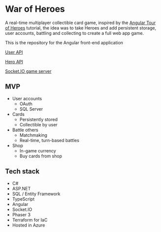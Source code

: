 # War of Heroes

A real-time multiplayer collectible card game, inspired by the [Angular Tour of Heroes](https://angular.io/tutorial) tutorial, the idea was to take Heroes and add persistent storage, user accounts, battling and collecting to create a full web app game.

This is the repository for the Angular front-end application

[User API](https://github.com/joshoxe/war-of-heroes-users-api)

[Hero API](https://github.com/joshoxe/war-of-heroes-game-api)

[Socket.IO game server](https://github.com/joshoxe/war-of-heroes-game-server)


## MVP

- User accounts
   - OAuth
   - SQL Server
- Cards
   - Persistently stored
   - Collectible by user
- Battle others
   - Matchmaking
   - Real-time, turn-based battles
- Shop
   - In-game currency
   - Buy cards from shop 

## Tech stack

- C#
- ASP.NET
- SQL / Entity Framework
- TypeScript
- Angular
- Socket.IO
- Phaser 3
- Terraform for IaC
- Hosted in Azure
